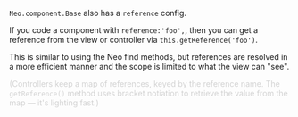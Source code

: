 `Neo.component.Base` also has a `reference` config.

If you code a component with `reference:'foo',`, then you can get
a reference from the view or controller via `this.getReference('foo')`.

This is similar to using the Neo find methods, but references are
resolved in a more efficient manner and the scope is limited to 
what the view can "see".

<span style="color:lightgray">(Controllers keep a map of references, keyed by the reference name. The <code style="color:lightgray">getReference()</code> method 
uses bracket notiation to retrieve the value from the map &mdash; it's lighting fast.)</span>